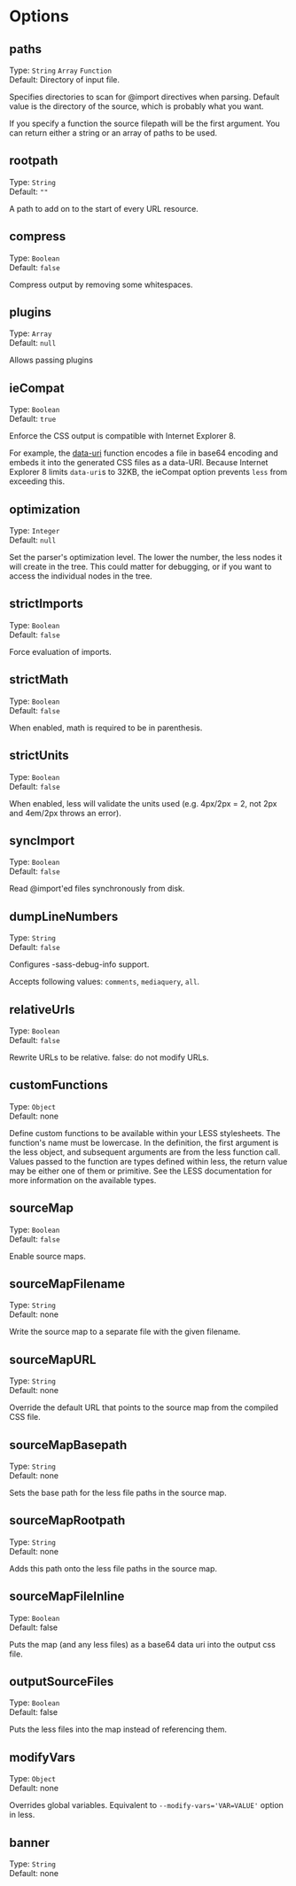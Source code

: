 # Options

## paths
Type: `String` `Array` `Function`  
Default: Directory of input file.

Specifies directories to scan for @import directives when parsing. Default value is the directory of the source, which is probably what you want.

If you specify a function the source filepath will be the first argument. You can return either a string or an array of paths to be used.

## rootpath
Type: `String`  
Default: `""`

A path to add on to the start of every URL resource.

## compress
Type: `Boolean`  
Default: `false`

Compress output by removing some whitespaces.

## plugins
Type: `Array`  
Default: `null`

Allows passing plugins

## ieCompat
Type: `Boolean`  
Default: `true`

Enforce the CSS output is compatible with Internet Explorer 8.

For example, the [data-uri](http://lesscss.org/functions/#misc-functions-data-uri) function encodes a file in base64 encoding and embeds it into the generated CSS files as a data-URI. Because Internet Explorer 8 limits `data-uri`s to 32KB, the ieCompat option prevents `less` from exceeding this.

## optimization
Type: `Integer`  
Default: `null`

Set the parser's optimization level. The lower the number, the less nodes it will create in the tree. This could matter for debugging, or if you want to access the individual nodes in the tree.

## strictImports
Type: `Boolean`  
Default: `false`

Force evaluation of imports.

## strictMath
Type: `Boolean`  
Default: `false`

When enabled, math is required to be in parenthesis.

## strictUnits
Type: `Boolean`  
Default: `false`

When enabled, less will validate the units used (e.g. 4px/2px = 2, not 2px and 4em/2px throws an error).

## syncImport
Type: `Boolean`  
Default: `false`

Read @import'ed files synchronously from disk.

## dumpLineNumbers
Type: `String`  
Default: `false`

Configures -sass-debug-info support.

Accepts following values: `comments`, `mediaquery`, `all`.

## relativeUrls
Type: `Boolean`  
Default: `false`

Rewrite URLs to be relative. false: do not modify URLs.

## customFunctions
Type: `Object`  
Default: none

Define custom functions to be available within your LESS stylesheets. The function's name must be lowercase.
In the definition, the first argument is the less object, and subsequent arguments are from the less function call.
Values passed to the function are types defined within less, the return value may be either one of them or primitive.
See the LESS documentation for more information on the available types.

## sourceMap
Type: `Boolean`  
Default: `false`

Enable source maps.

## sourceMapFilename
Type: `String`  
Default: none

Write the source map to a separate file with the given filename.

## sourceMapURL
Type: `String`  
Default: none

Override the default URL that points to the source map from the compiled CSS file.

## sourceMapBasepath
Type: `String`  
Default: none

Sets the base path for the less file paths in the source map.

## sourceMapRootpath
Type: `String`  
Default: none

Adds this path onto the less file paths in the source map.

## sourceMapFileInline
Type: `Boolean`  
Default: false

Puts the map (and any less files) as a base64 data uri into the output css file.

## outputSourceFiles
Type: `Boolean`  
Default: false

Puts the less files into the map instead of referencing them.

## modifyVars
Type: `Object`  
Default: none

Overrides global variables. Equivalent to `--modify-vars='VAR=VALUE'` option in less.

## banner
Type: `String`  
Default: none
